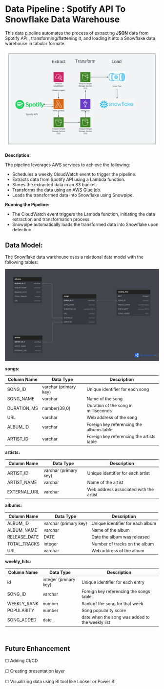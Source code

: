 # Data Pipeline :  Spotify API To Snowflake Data Warehouse

This data pipeline automates the process of extracting  **JSON**  data from Spotify API , transforming/flattening it, and loading it into a Snowflake data warehouse in tabular formate.



!["Data Pipeline Architecture"](resources/images/architecture_diagram.png)

**Description:**

The pipeline leverages AWS services to achieve the following:

- Schedules a weekly CloudWatch event to trigger the pipeline.
- Extracts data from Spotify API using a Lambda function.
- Stores the extracted data in an S3 bucket.
- Transforms the data using an AWS Glue job.
- Loads the transformed data into Snowflake using Snowpipe.



**Running the Pipeline:**

- The CloudWatch event triggers the Lambda function, initiating the data extraction and transformation process.
- Snowpipe automatically loads the transformed data into Snowflake upon detection.

## **Data Model:**

The Snowflake data warehouse uses a relational data model with the following tables:

!["ER Diagram"](resources/images/ER_DIAGRAM.png)

**songs:**

| Column Name | Data Type | Description |
|---|---|---|
| SONG_ID | varchar (primary key) | Unique identifier for each song |
| SONG_NAME | varchar | Name of the song |
| DURATION_MS | number(38,0) | Duration of the song in milliseconds |
| URL | varchar | Web address of the song |
| ALBUM_ID | varchar | Foreign key referencing the albums table |
| ARTIST_ID | varchar | Foreign key referencing the artists table |

**artists:**

| Column Name | Data Type | Description |
|---|---|---|
| ARTIST_ID | varchar (primary key) | Unique identifier for each artist |
| ARTIST_NAME | varchar | Name of the artist |
| EXTERNAL_URL | varchar | Web address associated with the artist |

**albums:**

| Column Name | Data Type | Description |
|---|---|---|
| ALBUM_ID | varchar (primary key) | Unique identifier for each album |
| ALBUM_NAME | varchar | Name of the album |
| RELEASE_DATE | DATE | Date the album was released |
| TOTAL_TRACKS | integer | Number of tracks on the album |
| URL | varchar | Web address of the album |

**weekly_hits:**

| Column Name | Data Type | Description |
|---|---|---|
| id | integer (primary key) | Unique identifier for each entry |
| SONG_ID | varchar | Foreign key referencing the songs table |
| WEEKLY_RANK | number | Rank of the song for that week |
| POPULARITY | number | Song popularity score |
| SONG_ADDED | date | date when the song was added to the weekly list |

 </br > 

## **Future Enhancement**


 &#9744; Adding CI/CD   </br >  </br >
 &#9744;  Creating presentation layer </br >  </br >
 &#9744;   Visualizing data using BI tool like Looker or Power BI  </br >  </br >

